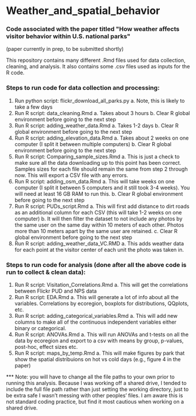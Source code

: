 # Weather_and_spatial_behavior
### Code associated with the paper titled "How weather affects visitor behavior within U.S. national parks"

(paper currently in prep, to be submitted shortly)

This repository contains many different .Rmd files used for data collection, cleaning, and analysis. It also contains some .csv files used as inputs for the R code.

### Steps to run code for data collection and processing:

1.	Run python script: flickr_download_all_parks.py
a.	Note, this is likely to take a few days
2.	Run R script: data_cleaning.Rmd
a.	Takes about 3 hours
    b.	Clear R global environment before going to the next step
3.	Run R script: adding_weather_data.Rmd
    a.	Takes 1-2 days
    b.	Clear R global environment before going to the next step
4.	Run R script: adding_elevation_data.Rmd
    a.	Takes about 2 weeks on one computer (I split it between multiple computers)
    b.	Clear R global environment before going to the next step
5.	Run R script: Comparing_sample_sizes.Rmd
    a.	This is just a check to make sure all the data downloading up to this point has been correct. Samples sizes for each file should remain the same from step 2 through now. This will export a CSV file with any errors.
6.	Run R script: adding_osm_data.Rmd
    a.	This will take weeks on one computer (I split it between 5 computers and it still took 3-4 weeks). You will need at least 16 GB RAM to run this. 
    b.	Clear R global environment before going to the next step
7.	Run R script: PUDs_script.Rmd
    a.	This will first add distance to dirt roads as an additional column for each CSV (this will take 1-2 weeks on one computer)
    b.	It will then filter the dataset to not include any photos by the same user on the same day within 10 meters of each other. Photos more than 10 meters apart by the same user are retained.
    c.	Clear R global environment before going to the next step
8.	Run R script: adding_weather_data_VC.RMD
    a.	This adds weather data for each point at the visitor center of each unit the photo was taken in.

### Steps to run code for analysis (done after all the above code is run to collect & clean data):

1.	Run R script: Visitation_Correlations.Rmd
    a.	This will get the correlations between Flickr PUD and NPS data
2.	Run R script: EDA.Rmd
    a.	This will generate a lot of info about all the variables. Correlations by ecoregion, boxplots for distributions, QQplots, etc. 
3.	Run R script: adding_categorical_variables.Rmd
    a.	This will add new columns to make all of the continuous independent variables either binary or categorical. 
4.	Run R script: ANOVAs.Rmd
    a.	This will run ANOVAs and t-tests on all the data by ecoregion and export to a csv with means by group, p-values, post-hoc, effect sizes etc. 
5.	Run R script: maps_by_temp.Rmd
    a.	This will make figures by park that show the spatial distribuions on hot vs cold days (e.g., figure 4 in the paper)
    
*** Note: you will have to change all the file paths to your own prior to running this analysis. Because I was working off a shared drive, I tended to include the full file path rather than just setting the working directory, just to be extra safe I wasn’t messing with other peoples’ files. I am aware this is not standard coding practice, but find it most cautious when working on a shared drive.
